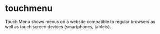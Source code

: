 touchmenu
=========

Touch Menu shows menus on a website compatible to regular browsers as well as touch screen devices (smartphones, tablets).
